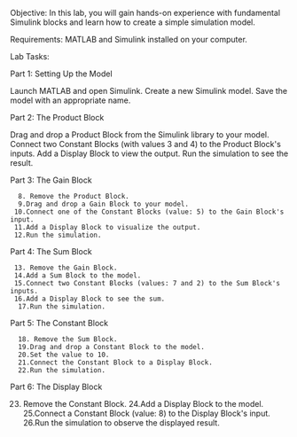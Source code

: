 Objective: In this lab, you will gain hands-on experience with fundamental Simulink blocks and learn how to create a simple simulation model.

Requirements: MATLAB and Simulink installed on your computer.

Lab Tasks:

Part 1: Setting Up the Model

Launch MATLAB and open Simulink.
Create a new Simulink model.
Save the model with an appropriate name.

Part 2: The Product Block

 Drag and drop a Product Block from the Simulink library to your model.
Connect two Constant Blocks (with values 3 and 4) to the Product Block's inputs.
Add a Display Block to view the output.
Run the simulation to see the result.


Part 3: The Gain Block


      8. Remove the Product Block.
      9.Drag and drop a Gain Block to your model.
     10.Connect one of the Constant Blocks (value: 5) to the Gain Block's input.
     11.Add a Display Block to visualize the output.
     12.Run the simulation.


Part 4: The Sum Block


     13. Remove the Gain Block.
     14.Add a Sum Block to the model.
     15.Connect two Constant Blocks (values: 7 and 2) to the Sum Block's inputs.
     16.Add a Display Block to see the sum.
      17.Run the simulation.


Part 5: The Constant Block

      18. Remove the Sum Block.
      19.Drag and drop a Constant Block to the model.
      20.Set the value to 10.
      21.Connect the Constant Block to a Display Block.
      22.Run the simulation.


Part 6: The Display Block

23. Remove the Constant Block.
24.Add a Display Block to the model.
25.Connect a Constant Block (value: 8) to the Display Block's input.
26.Run the simulation to observe the displayed result.



